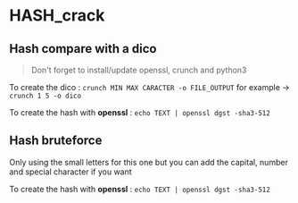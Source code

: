 # HASH_crack

## Hash compare with a dico

> Don't forget to install/update openssl, crunch and python3

To create the dico : `crunch MIN MAX CARACTER -o FILE_OUTPUT`
for example -> `crunch 1 5 -o dico`

To create the hash with **openssl** : `echo TEXT | openssl dgst -sha3-512`

## Hash bruteforce

Only using the small letters for this one but you can add the capital, number and special character if you want

To create the hash with **openssl** : `echo TEXT | openssl dgst -sha3-512`
